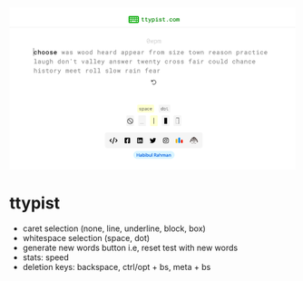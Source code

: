 <br/>
<img src="./assets/images/v0.3.0.png">
<br/>

# ttypist
- caret selection (none, line, underline, block, box)
- whitespace selection (space, dot)
- generate new words button i.e, reset test with new words
- stats: speed
- deletion keys: backspace, ctrl/opt + bs, meta + bs
